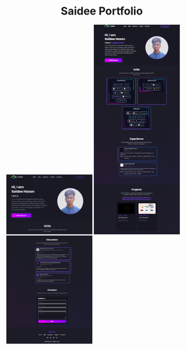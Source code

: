 <h1 align="center"> Saidee Portfolio</h1>

<p float="left">
  <img src="./src/images/min.png"  width = 45%/>
  <img src="./src/images/2part.png"  width = 45%/>
  <img src="./src/images/full.png"  width = 45%/>

</p>